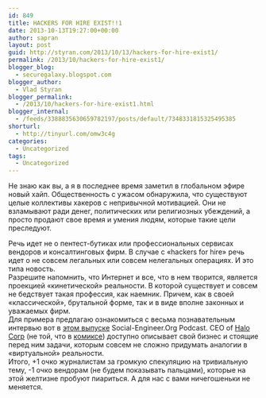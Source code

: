 ```yaml
---
id: 849
title: HACKERS FOR HIRE EXIST!!1
date: 2013-10-13T19:27:00+00:00
author: sapran
layout: post
guid: http://styran.com/2013/10/13/hackers-for-hire-exist1/
permalink: /2013/10/hackers-for-hire-exist1/
blogger_blog:
  - securegalaxy.blogspot.com
blogger_author:
  - Vlad Styran
blogger_permalink:
  - /2013/10/hackers-for-hire-exist1.html
blogger_internal:
  - /feeds/3388835630659782197/posts/default/7348331815325495385
shorturl:
  - http://tinyurl.com/omw3c4g
categories:
  - Uncategorized
tags:
  - Uncategorized
---
```

Не знаю как вы, а я в последнее время заметил в глобальном эфире новый хайп. Общественность с ужасом обнаружила, что существуют целые коллективы хакеров с непривычной мотивацией. Они не взламывают ради денег, политических или религиозных убеждений, а просто продают свое время и умения людям, которые такие цели преследуют. 

<div>
</div>

<div>
  Речь идет не о пентест-бутиках или профессиональных сервисах вендоров и консалтинговых фирм. В случае с &#171;hackers for hire&#187; речь идет о не совсем легальных или совсем нелегальных операциях. И это типа новость.
</div>

<div>
</div>

<div>
  Разрешите напомнить, что Интернет и все, что в нем творится, является проекцией &#171;кинетической&#187; реальности. В которой существует и совсем не бедствует такая профессия, как наемник. Причем, как в своей &#171;классической&#187;, брутальной форме, так и в виде вполне законных и уважаемых фирм.
</div>

<div>
</div>

<div>
  Для примера предлагаю ознакомиться с весьма познавательным интервью вот в <a href="http://www.social-engineer.org/episode-029-force-multipliers-in-modern-social-engineering/" target="_blank">этом выпуске</a> Social-Engineer.Org Podcast. CEO of <a href="http://www.thehalocorp.com/" target="_blank">Halo Corp</a> (не той, что в <a href="https://en.wikipedia.org/wiki/Halo_Corporation" target="_blank">комиксе</a>) доступно описывает свой бизнес и стоящие перед ним задачи, которым совсем не сложно придумать аналогии в &#171;виртуальной&#187; реальности.
</div>

<div>
</div>

<div>
  Итого,&nbsp;+1 очко журналистам за громкую спекуляцию на тривиальную тему, -1 очко вендорам (не будем показывать пальцами), которые на этой желтизне пробуют пиариться. А для нас с вами ничегошеньки не меняется.
</div>

<div class="addtoany_share_save_container addtoany_content_bottom">
  <div class="a2a_kit a2a_kit_size_32 addtoany_list a2a_target" id="wpa2a_288">
    <a class="a2a_button_facebook" href="http://www.addtoany.com/add_to/facebook?linkurl=https%3A%2F%2Fblog.styran.com%2F2013%2F10%2Fhackers-for-hire-exist1%2F&linkname=HACKERS%20FOR%20HIRE%20EXIST%21%211" title="Facebook" rel="nofollow" target="_blank"></a><a class="a2a_button_twitter" href="http://www.addtoany.com/add_to/twitter?linkurl=https%3A%2F%2Fblog.styran.com%2F2013%2F10%2Fhackers-for-hire-exist1%2F&linkname=HACKERS%20FOR%20HIRE%20EXIST%21%211" title="Twitter" rel="nofollow" target="_blank"></a><a class="a2a_button_google_plus" href="http://www.addtoany.com/add_to/google_plus?linkurl=https%3A%2F%2Fblog.styran.com%2F2013%2F10%2Fhackers-for-hire-exist1%2F&linkname=HACKERS%20FOR%20HIRE%20EXIST%21%211" title="Google+" rel="nofollow" target="_blank"></a><a class="a2a_button_linkedin" href="http://www.addtoany.com/add_to/linkedin?linkurl=https%3A%2F%2Fblog.styran.com%2F2013%2F10%2Fhackers-for-hire-exist1%2F&linkname=HACKERS%20FOR%20HIRE%20EXIST%21%211" title="LinkedIn" rel="nofollow" target="_blank"></a><a class="a2a_dd addtoany_share_save" href="https://www.addtoany.com/share"></a>
  </div>
</div>